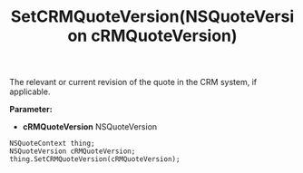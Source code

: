 ﻿---
uid: crmscript_ref_NSQuoteContext_SetCRMQuoteVersion
title: SetCRMQuoteVersion(NSQuoteVersion cRMQuoteVersion)
intellisense: NSQuoteContext.SetCRMQuoteVersion
keywords: NSQuoteContext, GetCRMQuoteVersion
so.topic: reference
---

The relevant or current revision of the quote in the CRM system, if applicable.

**Parameter:** 
 - **cRMQuoteVersion** NSQuoteVersion

```crmscript
NSQuoteContext thing;
NSQuoteVersion cRMQuoteVersion;
thing.SetCRMQuoteVersion(cRMQuoteVersion);
```

